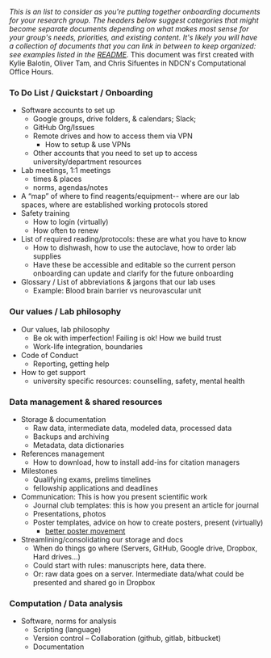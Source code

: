 
*This is an list to consider as you're putting together onboarding documents for your research group. The headers below suggest categories that might become separate documents depending on what makes most sense for your group's needs, priorities, and existing content. It's likely you will have a collection of documents that you can link in between to keep organized: see examples listed in the [README](https://github.com/openscapes/how_we_work#how-we-work).* This document was first created with Kylie Balotin, Oliver Tam, and Chris Sifuentes in NDCN's Computational Office Hours.

### To Do List / Quickstart / Onboarding

- Software accounts to set up
  - Google groups, drive folders, & calendars; Slack; 
  - GitHub Org/Issues
  - Remote drives and how to access them via VPN
    - How to setup & use VPNs
  - Other accounts that you need to set up to access university/department resources
- Lab meetings, 1:1 meetings
  - times & places
  - norms, agendas/notes
- A “map” of where to find reagents/equipment-- where are our lab spaces, where are established working protocols stored
- Safety training
  - How to login (virtually)
  - How often to renew
- List of required reading/protocols: these are what you have to know
  - How to dishwash, how to use the autoclave, how to order lab supplies
  - Have these be accessible and editable so the current person onboarding can update and clarify for the future onboarding
- Glossary / List of abbreviations & jargons that our lab uses
  - Example: Blood brain barrier vs neurovascular unit 
     
### Our values / Lab philosophy

- Our values, lab philosophy
  - Be ok with imperfection! Failing is ok! How we build trust
  - Work-life integration, boundaries
- Code of Conduct
  - Reporting, getting help
- How to get support
  - university specific resources: counselling, safety, mental health

### Data management & shared resources

- Storage & documentation
  - Raw data, intermediate data, modeled data, processed data
  - Backups and archiving
  - Metadata, data dictionaries
- References management
  - How to download, how to install add-ins for citation managers   
- Milestones 
  - Qualifying exams, prelims timelines 
  - fellowship applications and deadlines
- Communication: This is how you present scientific work
  - Journal club templates: this is how you present an article for journal 
  - Presentations, photos
  - Poster templates, advice on how to create posters, present (virtually)
      - [better poster movement](https://www.insidehighered.com/news/2019/06/24/theres-movement-better-scientific-posters-are-they-really-better) 
- Streamlining/consolidating our storage and docs
  - When do things go where (Servers, GitHub, Google drive, Dropbox, Hard drives...)
  - Could start with rules: manuscripts here, data there.
  - Or: raw data goes on a server. Intermediate data/what could be presented and shared go in Dropbox

### Computation / Data analysis

- Software, norms for analysis
  - Scripting (language)
  - Version control
  – Collaboration (github, gitlab, bitbucket)
  - Documentation
    
